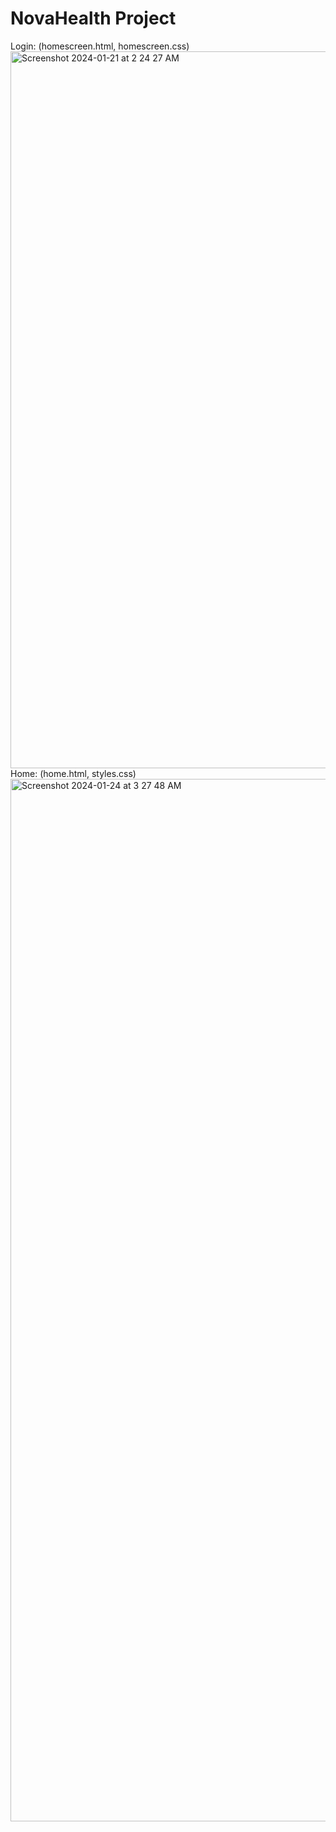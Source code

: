 # NovaHealth Project
  Login: (homescreen.html, homescreen.css)
<img width="1147" alt="Screenshot 2024-01-21 at 2 24 27 AM" src="https://github.com/mdroque/NovaHealth-App/assets/147878519/4a5a085d-d753-45be-a800-2a179079d0aa">
  Home: (home.html, styles.css)
  <img width="1668" alt="Screenshot 2024-01-24 at 3 27 48 AM" src="https://github.com/mdroque/NovaHealth-App/assets/147878519/3135719e-6edd-4620-8cb0-b40eb5696de7">
